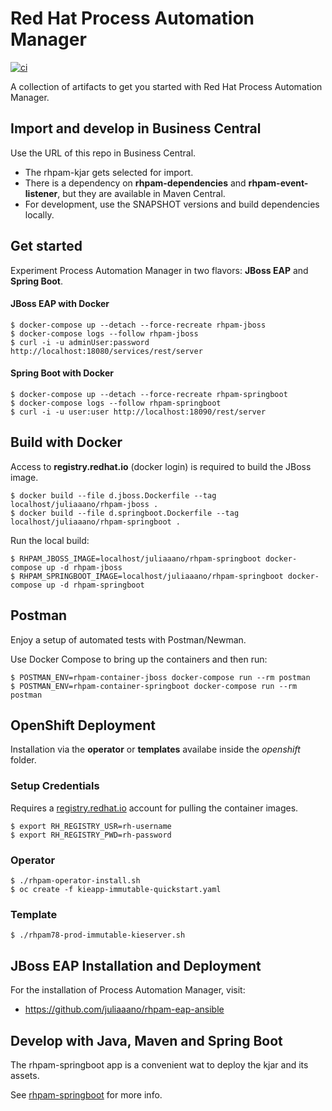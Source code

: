 # Red Hat Process Automation Manager
[![ci](https://github.com/juliaaano/rhpam-quickstart/actions/workflows/ci.yml/badge.svg)](https://github.com/juliaaano/rhpam-quickstart/actions/workflows/ci.yml)

A collection of artifacts to get you started with Red Hat Process Automation Manager.

## Import and develop in Business Central

Use the URL of this repo in Business Central.

* The rhpam-kjar gets selected for import.
* There is a dependency on **rhpam-dependencies** and **rhpam-event-listener**, but they are available in Maven Central.
* For development, use the SNAPSHOT versions and build dependencies locally.

## Get started

Experiment Process Automation Manager in two flavors: **JBoss EAP** and **Spring Boot**.

#### JBoss EAP with Docker

```
$ docker-compose up --detach --force-recreate rhpam-jboss
$ docker-compose logs --follow rhpam-jboss
$ curl -i -u adminUser:password http://localhost:18080/services/rest/server
```

#### Spring Boot with Docker

```
$ docker-compose up --detach --force-recreate rhpam-springboot
$ docker-compose logs --follow rhpam-springboot
$ curl -i -u user:user http://localhost:18090/rest/server
```

## Build with Docker

Access to **registry.redhat.io** (docker login) is required to build the JBoss image.

```
$ docker build --file d.jboss.Dockerfile --tag localhost/juliaaano/rhpam-jboss .
$ docker build --file d.springboot.Dockerfile --tag localhost/juliaaano/rhpam-springboot .
```

Run the local build:

```
$ RHPAM_JBOSS_IMAGE=localhost/juliaaano/rhpam-springboot docker-compose up -d rhpam-jboss
$ RHPAM_SPRINGBOOT_IMAGE=localhost/juliaaano/rhpam-springboot docker-compose up -d rhpam-springboot
```

## Postman

Enjoy a setup of automated tests with Postman/Newman.

Use Docker Compose to bring up the containers and then run:

```
$ POSTMAN_ENV=rhpam-container-jboss docker-compose run --rm postman
$ POSTMAN_ENV=rhpam-container-springboot docker-compose run --rm postman
```

## OpenShift Deployment

Installation via the **operator** or **templates** availabe inside the *openshift* folder.

### Setup Credentials

Requires a [registry.redhat.io](https://registry.redhat.io/) account for pulling the container images.

```
$ export RH_REGISTRY_USR=rh-username
$ export RH_REGISTRY_PWD=rh-password
```

### Operator

```
$ ./rhpam-operator-install.sh
$ oc create -f kieapp-immutable-quickstart.yaml
```

### Template

```
$ ./rhpam78-prod-immutable-kieserver.sh
```

## JBoss EAP Installation and Deployment

For the installation of Process Automation Manager, visit:

* https://github.com/juliaaano/rhpam-eap-ansible

## Develop with Java, Maven and Spring Boot

The rhpam-springboot app is a convenient wat to deploy the kjar and its assets.

See [rhpam-springboot](rhpam-springboot) for more info.
